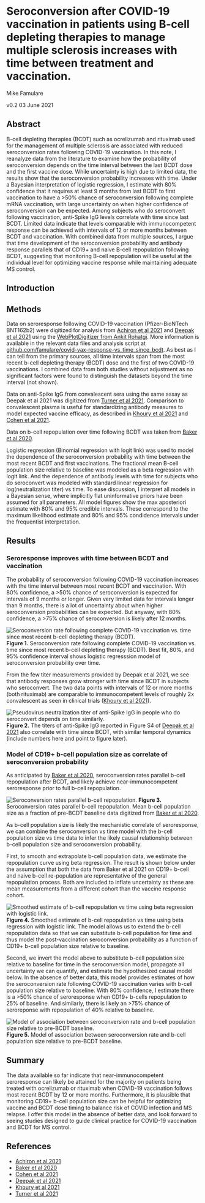 # Seroconversion after COVID-19 vaccination in patients using B-cell depleting therapies to manage multiple sclerosis increases with time between treatment and vaccination.

Mike Famulare

v0.2 03 June 2021

## Abstract
B-cell depleting therapies (BCDT) such as ocrelizumab and rituximab used for the management of multiple sclerosis are associated with reduced seroconversion rates following COVID-19 vaccination.  In this note, I reanalyze data from the literature to examine how the probability of seroconversion depends on the time interval between the last BCDT dose and the first vaccine dose. While uncertainty is high due to limited data, the results show that the seroconversion probability increases with time. Under a Bayesian interpretation of logistic regression, I estimate with 80% confidence that it requires at least 9 months from last BCDT to first vaccination to have a >50% chance of seroconversion following complete mRNA vaccination, with large uncertainty on when higher confidence of seroconversion can be expected. Among subjects who do seroconvert following vaccination, anti-Spike IgG levels correlate with time since last BCDT. Limited data indicate that levels comparable with immunocompetent response can be achieved with intervals of 12 or more months between BCDT and vaccination. With combined data from multiple sources, I argue that time development of the seroconversion probability and antibody response parallels that of CD19+ and naive B-cell repopulation following BCDT, suggesting that monitoring B-cell repopulation will be useful at the individual level for optimizing vaccine response while maintaining adequate MS control.

## Introduction

## Methods
Data on seroresponse following COVID-19 vaccination (Pfizer-BioNTech BNT162b2) were digitized for analysis from [Achiron et al 2021](https://journals.sagepub.com/doi/10.1177/17562864211012835) and [Deepak et al 2021](https://www.medrxiv.org/content/10.1101/2021.04.05.21254656v2) using the [WebPlotDigitizer from Ankit Rohatgi](https://automeris.io/WebPlotDigitizer/citation.html). More information is available in the relevant data files and analysis script at [github.com/famulare/covid-vax-response-vs_time_since_bcdt](https://github.com/famulare/covid-vax-response-vs_time_since_bcdt). As best as I can tell from the primary sources, all time intervals span from the most recent b-cell depleting therapy (BCDT) dose and the first of two COVID-19 vaccinations. I combined data from both studies without adjustment as no significant factors were found to distinguish the datasets beyond the time interval (not shown).

Data on anti-Spike IgG from convalescent sera using the same assay as Deepak et al 2021 was digitized from [Turner et al 2021](https://www.nature.com/articles/s41586-021-03647-4). Comparison to convalescent plasma is useful for standardizing antibody measures to model expected vaccine efficacy, as described in [Khoury et al 2021](https://www.nature.com/articles/s41591-021-01377-8) and [Cohen et al 2021](https://www.medrxiv.org/content/10.1101/2021.05.31.21258018v1).  

Data on b-cell repopulation over time following BCDT was taken from [Baker et al 2020](https://www.authorea.com/users/334776/articles/461938-covid-19-vaccine-readiness-for-ocrelizumab-and-other-anti-cd20-depleting-therapies-in-multiple-sclerosis-and-other-autoimmune-diseases). 

Logistic regression (Binomial regression with logit link) was used to model the dependence of the seroconversion probability with time between the most recent BCDT and first vaccinations. The fractional mean B-cell population size relative to baseline was modeled as a beta regression with logit link. And the dependence of antibody levels with time for subjects who do seroconvert was modeled with standard linear regression for log(neutralization titer) vs time.  To ease discussion, I interpret all models in a Bayesian sense, where implicitly flat uninformative priors have been assumed for all parameters.  All model figures show the max aposteriori estimate with 80% and 95% credible intervals. These correspond to the maximum likelihood estimate and 80% and 95% condidence intervals under the frequentist interpretation.

## Results

### Seroresponse improves with time between BCDT and vaccination

The probability of seroconversion following COVID-19 vaccination increases with the time interval between most recent BCDT and vaccination. With 80% confidence, a >50% chance of seroconversion is expected for intervals of 9 months or longer.  Given very limited data for intervals longer than 9 months, there is a lot of uncertainty about when higher seroconversion probabilities can be expected. But anyway, with 80% confidence, a >75% chance of seroconversion is likely after 12 months.

![Seroconversion rate following complete COVID-19 vaccination vs. time since most recent b-cell depleting therapy (BCDT). ](covid_vax_seroconversion_probability_vs_time_since_BCDT.png)
**Figure 1.** Seroconversion rate following complete COVID-19 vaccination vs. time since most recent b-cell depleting therapy (BCDT). Best fit, 80%, and 95% confidence interval shows logistic regresssion model of seroconversion probability over time. 
 

From the few titer measurements provided by Deepak et al 2021, we see that antibody responses grow stronger with time since BCDT in subjects who seroconvert.  The two data points with intervals of 12 or more months (both rituximab) are comparable to immunocompetent levels of roughly 2x convalescent as seen in clinical trials ([Khoury et al 2021](https://www.nature.com/articles/s41591-021-01377-8)).

![Pseudovirus neutralization titer of anti-Spike IgG in people who do seroconvert depends on time similarly.](covid_vax_IgG_titer_vs_time_since_BCDT.png)
**Figure 2.** The titers of anti-Spike IgG reported in Figure S4 of [Deepak et al 2021](https://www.medrxiv.org/content/10.1101/2021.04.05.21254656v2) also correlate with time since BCDT, with similar temporal dynamics (include numbers here and point to figure later).  

### Model of CD19+ b-cell population size as correlate of seroconversion probability

As anticipated by [Baker et al 2020](https://www.authorea.com/users/334776/articles/461938-covid-19-vaccine-readiness-for-ocrelizumab-and-other-anti-cd20-depleting-therapies-in-multiple-sclerosis-and-other-autoimmune-diseases), seroconversion rates parallel b-cell repopulation after BCDT, and likely achieve near-immunocompetent seroresponse prior to full b-cell repopulation.

![Seroconversion rates parallel b-cell repopulation.](covid_vax_seroconversion_probability_and_b_cell_reconstitution.png)
**Figure 3.** Seroconversion rates parallel b-cell repopulation. Mean b-cell population size as a fraction of pre-BCDT baseline data digitized from [Baker et al 2020](https://www.authorea.com/users/334776/articles/461938-covid-19-vaccine-readiness-for-ocrelizumab-and-other-anti-cd20-depleting-therapies-in-multiple-sclerosis-and-other-autoimmune-diseases).

As b-cell population size is likely the mechanistic correlate of seroresponse, we can combine the seroconversion vs time model with the b-cell population size vs time data to infer the likely causal relationship between b-cell population size and seroconversion probability. 

First, to smooth and extrapolate b-cell population data, we estimate the repopulation curve using beta regression. The result is shown below under the assumption that both the data from Baker et al 2021 on CD19+ b-cell and naive b-cell re-population are representative of the general repopulation process. Both are included to inflate uncertainty as these are mean measurements from a different cohort than the vaccine response cohort. 

![Smoothed estimate of b-cell repopulation vs time using beta regression with logistic link.](mean_b-cell_repopulation_vs_time_since_BCDT.png)
**Figure 4.** Smoothed estimate of b-cell repopulation vs time using beta regression with logistic link. The model allows us to extend the b-cell repopulation data so that we can substitute b-cell population for time and thus model the post-vaccination seroconversion probability as a function of CD19+ b-cell population size relative to baseline.

Second, we invert the model above to substitute b-cell population size relative to baseline for time in the seroconversion model, propagate all uncertainty we can quantify, and estimate the hypothesized causal model below. In the absence of better data, this model provides estimates of how the seroconversion rate following COVID-19 vaccination varies with b-cell population size relative to baseline. With 80% confidence, I estimate there is a >50% chance of seroresponse when CD19+ b-cells repopulation to 25% of baseline. And similarly, there is likely an >75% chance of seroreponse with repopulation of 40% relative to baseline. 

![Model of association between seroconversion rate and b-cell population size relative to pre-BCDT baseline.](covid_vax_seroconversion_probability_vs_CD19+_population_relative_to_baseline.png)
**Figure 5.** Model of association between seroconversion rate and b-cell population size relative to pre-BCDT baseline. 


## Summary

The data available so far indicate that near-immunocompetent seroresponse can likely be attained for the majority on patients being treated with ocrelizumab or rituximab when COVID-19 vaccination follows most recent BCDT by 12 or more months. Furthermore, it is plausible that monitoring CD19+ b-cell population size can be helpful for optimizing vaccine and BCDT dose timing to balance risk of COVID infection and MS relapse. I offer this model in the absence of better data, and look forward to seeing studies designed to guide clinical practice for COVID-19 vaccination and BCDT for MS control.


## References

- [Achiron et al 2021](https://journals.sagepub.com/doi/10.1177/17562864211012835)
- [Baker et al 2020](https://www.authorea.com/users/334776/articles/461938-covid-19-vaccine-readiness-for-ocrelizumab-and-other-anti-cd20-depleting-therapies-in-multiple-sclerosis-and-other-autoimmune-diseases)
- [Cohen et al 2021](https://www.medrxiv.org/content/10.1101/2021.05.31.21258018v1)
- [Deepak et al 2021](https://www.medrxiv.org/content/10.1101/2021.04.05.21254656v2)
- [Khoury et al 2021](https://www.nature.com/articles/s41591-021-01377-8)
- [Turner et al 2021](https://www.nature.com/articles/s41586-021-03647-4)